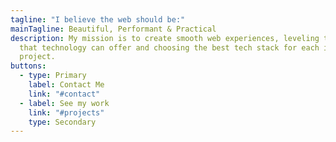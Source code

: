 ```yaml
---
tagline: "I believe the web should be:"
mainTagline: Beautiful, Performant & Practical
description: My mission is to create smooth web experiences, leveling the best
  that technology can offer and choosing the best tech stack for each individual
  project.
buttons:
  - type: Primary
    label: Contact Me
    link: "#contact"
  - label: See my work
    link: "#projects"
    type: Secondary
---
```

